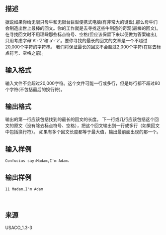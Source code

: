 ## 描述

据说如果你给无限只母牛和无限台巨型便携式电脑(有非常大的键盘),那么母牛们会制造出世上最棒的回文。你的工作就是去寻找这些牛制造的奇观(最棒的回文)。 在寻找回文时不用理睬那些标点符号、空格(但应该保留下来以便做为答案输出),只用考虑字母'A'-'Z'和'a'-'z'。要你寻找的最长的回文的文章是一个不超过20,000个字符的字符串。 我们将保证最长的回文不会超过2,000个字符(在除去标点符号、空格之前)。 

## 输入格式

输入文件不会超过20,000字符。这个文件可能一行或多行，但是每行都不超过80个字符(不包括最后的换行符)。 

## 输出格式

输出的第一行应该包括找到的最长的回文的长度。 下一行或几行应该包括这个回文的原文（没有除去标点符号、空格），把这个回文输出到一行或多行（如果回文中包括换行符）。 如果有多个回文长度都等于最大值，输出最前面出现的那一个。

## 输入样例

```plaintext
Confucius say:Madam,I'm Adam.
```

## 输出样例

```plaintext
11 Madam,I'm Adam
```



 

## 来源

USACO_1.3-3

